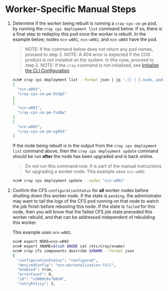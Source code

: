 # Worker-Specific Manual Steps

1. Determine if the worker being rebuilt is running a `cray-cps-cm-pm` pod, by running the `cray cps deployment list`
   command below. If so, there is a final step to redeploy this pod once the worker is rebuilt. In the example below,
   nodes `ncn-w001`, `ncn-w002`, and `ncn-w003` have the pod.

   > NOTE: If the command below does not return any pod names, proceed to step 2.
   > NOTE: A 404 error is expected if the COS product is not installed on the system. In this case, proceed to step 2.
   > NOTE: If the `cray` command is not initialized, see [Initialize the CLI Configuration](../../../../operations/configure_cray_cli.md)

    ```bash
    ncn# cray cps deployment list --format json | jq '.[] | [.node,.podname]'
    [
      "ncn-w003",
      "cray-cps-cm-pm-9tdg5"
    ]
    [
      "ncn-w001",
      "cray-cps-cm-pm-fsd8w"
    ]
    [
      "ncn-w002",
      "cray-cps-cm-pm-sg954"
    ]
    ```

   If the node being rebuilt is in the output from the `cray cps deployment list` command above, then the `cray cps deployment update` command should be run **after** the node has been upgraded and is back online.

   > Do not run this command now. It is part of the manual instructions for upgrading a worker node. This example uses `ncn-w002`.

   ```bash
   ncn# cray cps deployment update --nodes "ncn-w002"
   ```

2. Confirm the CFS `configurationStatus` for **all** worker nodes before shutting down this worker node. If the state is `pending`,
   the administrator may want to tail the logs of the CFS pod running on that node to watch the job finish
   before rebooting this node. If the state is `failed` for this node, then you will know that the failed CFS job state
   preceded this worker rebuild, and that can be addressed independent of rebuilding this worker.

   This example uses `ncn-w002`.

   ```bash
   ncn# export NODE=ncn-w002
   ncn# export XNAME=$(ssh $NODE cat /etc/cray/xname)
   ncn# cray cfs components describe $XNAME --format json
   {
     "configurationStatus": "configured",
     "desiredConfig": "ncn-personalization-full",
     "enabled": true,
     "errorCount": 0,
     "id": "x3000c0s7b0n0",
     "retryPolicy": 3,
   ```
